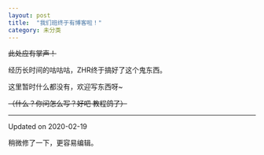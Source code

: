 ```yaml
---
layout: post
title:  "我们班终于有博客啦！"
category: 未分类
---
```


~~此处应有掌声！~~

经历长时间的咕咕咕，ZHR终于搞好了这个鬼东西。

这里暂时什么都没有，欢迎写东西呀~

~~（什么？你问怎么写？好吧 教程鸽了）~~

<!-- more -->

---

Updated on 2020-02-19

稍微修了一下，更容易编辑。